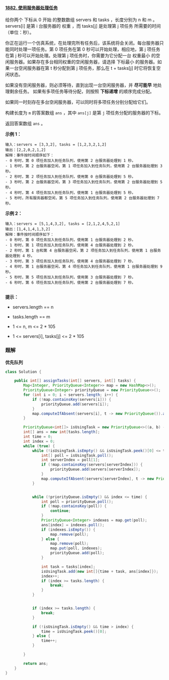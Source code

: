 #### [1882. 使用服务器处理任务](https://leetcode-cn.com/problems/process-tasks-using-servers/)

给你两个 下标从 0 开始 的整数数组 servers 和 tasks ，长度分别为 n​​​​​​ 和 m​​​​​​ 。servers[i] 是第 i​​​​​​​​​​ 台服务器的 权重 ，而 tasks[j] 是处理第 j​​​​​​ 项任务 所需要的时间（单位：秒）。

你正在运行一个仿真系统，在处理完所有任务后，该系统将会关闭。每台服务器只能同时处理一项任务。第 0 项任务在第 0 秒可以开始处理，相应地，第 j 项任务在第 j 秒可以开始处理。处理第 j 项任务时，你需要为它分配一台 权重最小 的空闲服务器。如果存在多台相同权重的空闲服务器，请选择 下标最小 的服务器。如果一台空闲服务器在第 t 秒分配到第 j 项任务，那么在 t + tasks[j] 时它将恢复空闲状态。

如果没有空闲服务器，则必须等待，直到出现一台空闲服务器，并 **尽可能早** 地处理剩余任务。 如果有多项任务等待分配，则按照 **下标递增** 的顺序完成分配。

如果同一时刻存在多台空闲服务器，可以同时将多项任务分别分配给它们。

构建长度为 `m` 的答案数组 `ans` ，其中 `ans[j]` 是第 `j` 项任务分配的服务器的下标。

返回答案数组 `ans`​​​​ 。

**示例 1：**

```shell
输入：servers = [3,3,2], tasks = [1,2,3,2,1,2]
输出：[2,2,0,2,1,2]
解释：事件按时间顺序如下：
- 0 秒时，第 0 项任务加入到任务队列，使用第 2 台服务器处理到 1 秒。
- 1 秒时，第 2 台服务器空闲，第 1 项任务加入到任务队列，使用第 2 台服务器处理到 3 秒。
- 2 秒时，第 2 项任务加入到任务队列，使用第 0 台服务器处理到 5 秒。
- 3 秒时，第 2 台服务器空闲，第 3 项任务加入到任务队列，使用第 2 台服务器处理到 5 秒。
- 4 秒时，第 4 项任务加入到任务队列，使用第 1 台服务器处理到 5 秒。
- 5 秒时，所有服务器都空闲，第 5 项任务加入到任务队列，使用第 2 台服务器处理到 7 秒。

```

**示例 2：**

```shell
输入：servers = [5,1,4,3,2], tasks = [2,1,2,4,5,2,1]
输出：[1,4,1,4,1,3,2]
解释：事件按时间顺序如下：
- 0 秒时，第 0 项任务加入到任务队列，使用第 1 台服务器处理到 2 秒。
- 1 秒时，第 1 项任务加入到任务队列，使用第 4 台服务器处理到 2 秒。
- 2 秒时，第 1 台和第 4 台服务器空闲，第 2 项任务加入到任务队列，使用第 1 台服务器处理到 4 秒。
- 3 秒时，第 3 项任务加入到任务队列，使用第 4 台服务器处理到 7 秒。
- 4 秒时，第 1 台服务器空闲，第 4 项任务加入到任务队列，使用第 1 台服务器处理到 9 秒。
- 5 秒时，第 5 项任务加入到任务队列，使用第 3 台服务器处理到 7 秒。
- 6 秒时，第 6 项任务加入到任务队列，使用第 2 台服务器处理到 7 秒。


```

**提示：**

* servers.length == n

* tasks.length == m

* 1 <= n, m <= 2 * 105

* 1 <= servers[i], tasks[j] <= 2 * 105

### 题解

**优先队列**

```java
class Solution {

    public int[] assignTasks(int[] servers, int[] tasks) {
        Map<Integer, PriorityQueue<Integer>> map = new HashMap<>();
        PriorityQueue<Integer> priorityQueue = new PriorityQueue<>();
        for (int i = 0; i < servers.length; i++) {
            if (!map.containsKey(servers[i])) {
                priorityQueue.add(servers[i]);
            }
            map.computeIfAbsent(servers[i], t -> new PriorityQueue()).add(i);
        }

        PriorityQueue<int[]> isUsingTask = new PriorityQueue<>((a, b) -> a[0] - b[0]);
        int[] ans = new int[tasks.length];
        int time = 0;
        int index = 0;
        while (true) {
            while (!isUsingTask.isEmpty() && isUsingTask.peek()[0] <= time) {
                int[] poll = isUsingTask.poll();
                int serverIndex = poll[1];
                if (!map.containsKey(servers[serverIndex])) {
                    priorityQueue.add(servers[serverIndex]);
                }
                map.computeIfAbsent(servers[serverIndex], t -> new PriorityQueue()).add(serverIndex);
            }


            while (!priorityQueue.isEmpty() && index <= time) {
                int poll = priorityQueue.poll();
                if (!map.containsKey(poll)) {
                    continue;
                }
                PriorityQueue<Integer> indexes = map.get(poll);
                ans[index] = indexes.poll();
                if (indexes.isEmpty()) {
                    map.remove(poll);
                } else {
                    map.remove(poll);
                    map.put(poll, indexes);
                    priorityQueue.add(poll);
                }

                int task = tasks[index];
                isUsingTask.add(new int[]{time + task, ans[index]});
                index++;
                if (index >= tasks.length) {
                    break;
                }
            }


            if (index >= tasks.length) {
                break;
            }

            if (!isUsingTask.isEmpty() && time > index) {
                time = isUsingTask.peek()[0];
            } else {
                time++;
            }

        }

        return ans;
    }
}
```
